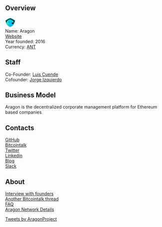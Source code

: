 ## Overview
![logo](../projects/logo/aragon.png)  
Name: Aragon  
[Website](https://aragon.one/)  
Year founded: 2016  
Currency: [ANT](https://coinmarketcap.com/assets/aragon/)  
## Staff
Co-Founder: [Luis Cuende](../people/luis_cuende.md)  
Cofounder: [Jorge Izquierdo](../people/jorge_izquierdo.md)  
## Business Model
Aragon is the decentralized corporate management platform for Ethereum based companies
## Contacts
[GitHub](https://github.com/aragon)  
[Bitcointalk](https://bitcointalk.org/index.php?topic=1902482.0)  
[Twitter](https://twitter.com/AragonProject)  
[Linkedin](https://www.linkedin.com/company-beta/22313804/)  
[Blog](https://blog.aragon.one/)  
[Slack](https://aragon.chat/)  
## About 
[Interview with founders](https://www.youtube.com/watch?v=U35jr3UOBXc)  
[Another Bitcointalk thread](https://bitcointalk.org/index.php?topic=1925778.0)  
[FAQ](https://aragon.one/faq)  
[Aragon Network Details](https://aragon.network/)  

<a class="twitter-timeline" href="https://twitter.com/AragonProject?ref_src=twsrc%5Etfw">Tweets by AragonProject</a> <script async src="//platform.twitter.com/widgets.js" charset="utf-8"></script>

